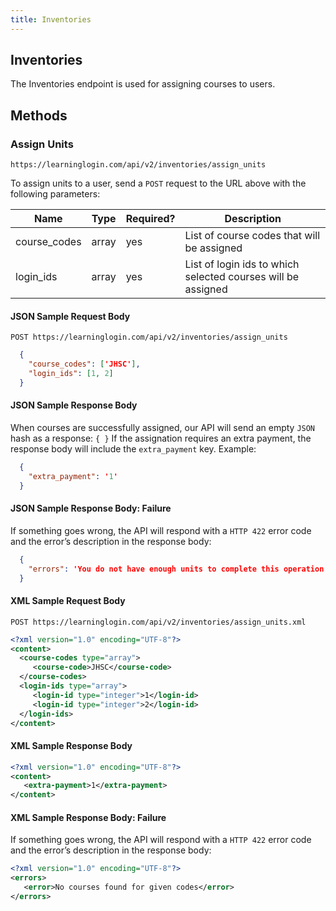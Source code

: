 ```yaml
---
title: Inventories
---
```


## Inventories

The Inventories endpoint is used for assigning courses to users.

## Methods

### Assign Units

`https://learninglogin.com/api/v2/inventories/assign_units`

To assign units to a user, send a `POST` request to the URL above with the following parameters:

| Name         | Type   | Required? | Description                                                   |
|--------------|--------|-----------|---------------------------------------------------------------|
| course_codes | array  | yes       | List of course codes that will be assigned                    |
| login_ids    | array  | yes       | List of login ids to which selected courses will be assigned  |

#### JSON Sample Request Body

`POST https://learninglogin.com/api/v2/inventories/assign_units`

~~~json
  {
    "course_codes": ['JHSC'],
    "login_ids": [1, 2]
  }
~~~

#### JSON Sample Response Body

When courses are successfully assigned, our API will send an empty `JSON` hash as a response: `{ }`
If the assignation requires an extra payment, the response body will include the `extra_payment` key. Example:

~~~json
  {
    "extra_payment": '1'
  }
~~~

#### JSON Sample Response Body: Failure

If something goes wrong, the API will respond with a `HTTP 422` error code and the error’s description in the response body:

~~~json
  {
    "errors": 'You do not have enough units to complete this operation'
  }
~~~

#### XML Sample Request Body

`POST https://learninglogin.com/api/v2/inventories/assign_units.xml`

~~~xml
<?xml version="1.0" encoding="UTF-8"?>
<content>
  <course-codes type="array">
     <course-code>JHSC</course-code>
  </course-codes>
  <login-ids type="array">
     <login-id type="integer">1</login-id>
     <login-id type="integer">2</login-id>
  </login-ids>
</content>
~~~

#### XML Sample Response Body

~~~xml
<?xml version="1.0" encoding="UTF-8"?>
<content>
   <extra-payment>1</extra-payment>
</content>
~~~

#### XML Sample Response Body: Failure

If something goes wrong, the API will respond with a `HTTP 422` error code and the error’s description in the response body:

~~~xml
<?xml version="1.0" encoding="UTF-8"?>
<errors>
   <error>No courses found for given codes</error>
</errors>
~~~
